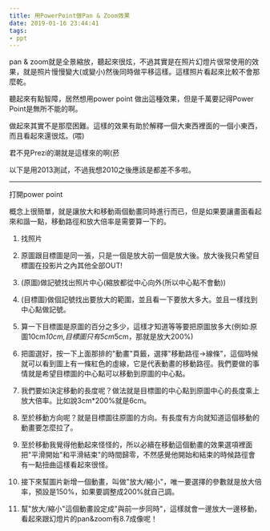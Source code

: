 ```yaml
---
title: 用PowerPoint做Pan & Zoom效果
date: 2019-01-16 23:44:41
tags:
- ppt
---
```

pan & zoom就是全景縮放，聽起來很炫，不過其實是在照片幻燈片很常使用的效果，就是照片慢慢變大(或變小)然後同時做平移這樣。這樣照片看起來比較不會那麼乾。

聽起來有點智障，居然想用power point 做出這種效果，但是千萬要記得Power Point是無所不能的啊。

做起來其實不是那麼困難。這樣的效果有助於解釋一個大東西裡面的一個小東西，而且看起來還很炫。(喂)

君不見Prezi的潮就是這樣來的啊(菸

以下是用2013測試，不過我想2010之後應該是都差不多啦。

---
打開power point

概念上很簡單，就是讓放大和移動兩個動畫同時進行而已，但是如果要讓畫面看起來和諧一點，移動路徑和放大倍率是需要算一下的。

1. 找照片
5. 原圖跟目標圖是同一張，只是一個是放大前一個是放大後。放大後我只希望目標圖在投影片之內其他全部OUT!
2. (原圖)做記號找出照片中心(縮放都從中心向外(所以中心點不會動))
3. (目標圖)做個記號找出要放大的範圍，並且看一下要放大多大。並且一樣找到中心點做記號。
4. 算一下目標圖是原圖的百分之多少，這樣才知道等等要把原圖放多大(例如:原圖10cm*10cm,目標圖只有5cm*5cm，那就是放大200%)

5. 把圖選好，按一下上面那排的"動畫"頁籤，選擇"移動路徑->線條"，這個時候就可以看到圖上有一條紅色的虛線，它是代表動畫的移動路徑。我們要做的事情就是希望目標圖的中心點可以移動到原圖的中心點。
6. 我們要如決定移動的長度呢？做法就是目標圖的中心點到原圖中心的長度乘上放大倍率。比如說3cm*200%就是6cm。
7. 至於移動方向呢？就是目標圖往原圖的方向。有長度有方向就知道這個移動的動畫要怎麼拉了。
8. 至於移動我覺得他動起來怪怪的，所以必續在移動這個動畫的效果選項裡面把"平滑開始"和平滑結束"的時間歸零，不然感覺他開始和結束的時候路徑會有一點扭曲這樣看起來很怪。

9. 接下來幫圖片新增一個動畫，叫做"放大/縮小"，唯一要選擇的參數就是放大倍率，預設是150%，如果要調整成200%就自己調。
10. 幫"放大/縮小"這個動畫設定成"與前一步同時"，這樣就會一邊放大一邊移動，看起來跟幻燈片的pan&zoom有8.7成像呢！
